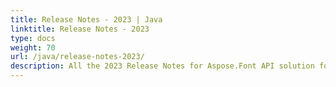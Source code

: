 ```yaml
---
title: Release Notes - 2023 | Java
linktitle: Release Notes - 2023
type: docs
weight: 70
url: /java/release-notes-2023/
description: All the 2023 Release Notes for Aspose.Font API solution for Java are collected in this chapter of the documentation divided by the versions.
---
```



